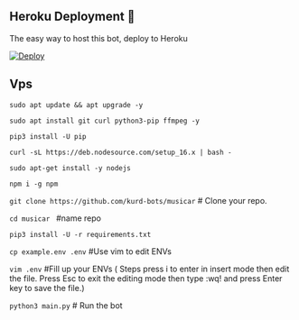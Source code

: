 
## Heroku Deployment 💜
The easy way to host this bot, deploy to Heroku

[![Deploy](https://www.herokucdn.com/deploy/button.svg)](https://heroku.com/deploy?template=https://github.com/kurd-bots/musicar)



## Vps 

`sudo apt update && apt upgrade -y`

`sudo apt install git curl python3-pip ffmpeg -y`

`pip3 install -U pip`

`curl -sL https://deb.nodesource.com/setup_16.x | bash -`

`sudo apt-get install -y nodejs`

`npm i -g npm`

`git clone https://github.com/kurd-bots/musicar` # Clone your repo.

`cd musicar ` #name repo

`pip3 install -U -r requirements.txt`

`cp example.env .env` #Use vim to edit ENVs

`vim .env` #Fill up your ENVs ( Steps press i to enter in insert mode then edit the file. Press Esc to exit the editing mode then type :wq! and press Enter key to save the file.)

`python3 main.py` # Run the bot
